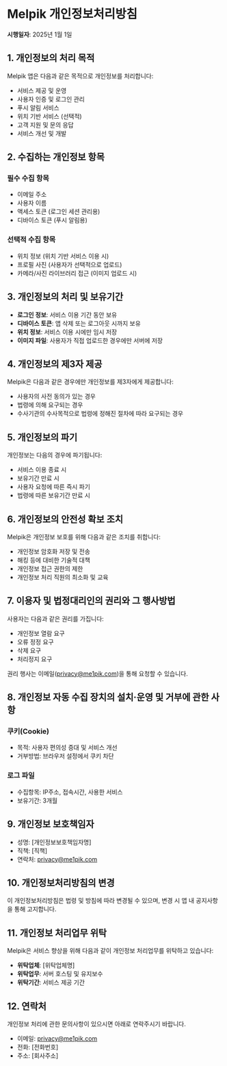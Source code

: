 # Melpik 개인정보처리방침

**시행일자**: 2025년 1월 1일

## 1. 개인정보의 처리 목적

Melpik 앱은 다음과 같은 목적으로 개인정보를 처리합니다:

- 서비스 제공 및 운영
- 사용자 인증 및 로그인 관리
- 푸시 알림 서비스
- 위치 기반 서비스 (선택적)
- 고객 지원 및 문의 응답
- 서비스 개선 및 개발

## 2. 수집하는 개인정보 항목

### 필수 수집 항목

- 이메일 주소
- 사용자 이름
- 액세스 토큰 (로그인 세션 관리용)
- 디바이스 토큰 (푸시 알림용)

### 선택적 수집 항목

- 위치 정보 (위치 기반 서비스 이용 시)
- 프로필 사진 (사용자가 선택적으로 업로드)
- 카메라/사진 라이브러리 접근 (이미지 업로드 시)

## 3. 개인정보의 처리 및 보유기간

- **로그인 정보**: 서비스 이용 기간 동안 보유
- **디바이스 토큰**: 앱 삭제 또는 로그아웃 시까지 보유
- **위치 정보**: 서비스 이용 시에만 임시 저장
- **이미지 파일**: 사용자가 직접 업로드한 경우에만 서버에 저장

## 4. 개인정보의 제3자 제공

Melpik은 다음과 같은 경우에만 개인정보를 제3자에게 제공합니다:

- 사용자의 사전 동의가 있는 경우
- 법령에 의해 요구되는 경우
- 수사기관의 수사목적으로 법령에 정해진 절차에 따라 요구되는 경우

## 5. 개인정보의 파기

개인정보는 다음의 경우에 파기됩니다:

- 서비스 이용 종료 시
- 보유기간 만료 시
- 사용자 요청에 따른 즉시 파기
- 법령에 따른 보유기간 만료 시

## 6. 개인정보의 안전성 확보 조치

Melpik은 개인정보 보호를 위해 다음과 같은 조치를 취합니다:

- 개인정보 암호화 저장 및 전송
- 해킹 등에 대비한 기술적 대책
- 개인정보 접근 권한의 제한
- 개인정보 처리 직원의 최소화 및 교육

## 7. 이용자 및 법정대리인의 권리와 그 행사방법

사용자는 다음과 같은 권리를 가집니다:

- 개인정보 열람 요구
- 오류 정정 요구
- 삭제 요구
- 처리정지 요구

권리 행사는 이메일(privacy@me1pik.com)을 통해 요청할 수 있습니다.

## 8. 개인정보 자동 수집 장치의 설치·운영 및 거부에 관한 사항

### 쿠키(Cookie)

- 목적: 사용자 편의성 증대 및 서비스 개선
- 거부방법: 브라우저 설정에서 쿠키 차단

### 로그 파일

- 수집항목: IP주소, 접속시간, 사용한 서비스
- 보유기간: 3개월

## 9. 개인정보 보호책임자

- 성명: [개인정보보호책임자명]
- 직책: [직책]
- 연락처: privacy@me1pik.com

## 10. 개인정보처리방침의 변경

이 개인정보처리방침은 법령 및 방침에 따라 변경될 수 있으며, 변경 시 앱 내 공지사항을 통해 고지합니다.

## 11. 개인정보 처리업무 위탁

Melpik은 서비스 향상을 위해 다음과 같이 개인정보 처리업무를 위탁하고 있습니다:

- **위탁업체**: [위탁업체명]
- **위탁업무**: 서버 호스팅 및 유지보수
- **위탁기간**: 서비스 제공 기간

## 12. 연락처

개인정보 처리에 관한 문의사항이 있으시면 아래로 연락주시기 바랍니다.

- 이메일: privacy@me1pik.com
- 전화: [전화번호]
- 주소: [회사주소]
